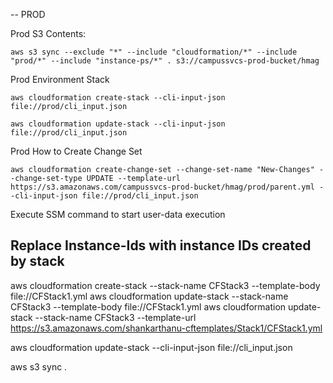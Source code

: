 -- PROD

Prod S3 Contents:

	aws s3 sync --exclude "*" --include "cloudformation/*" --include "prod/*" --include "instance-ps/*" . s3://campussvcs-prod-bucket/hmag

	
Prod Environment Stack

    aws cloudformation create-stack --cli-input-json file://prod/cli_input.json

    aws cloudformation update-stack --cli-input-json file://prod/cli_input.json

Prod How to Create Change Set

    aws cloudformation create-change-set --change-set-name "New-Changes" --change-set-type UPDATE --template-url https://s3.amazonaws.com/campussvcs-prod-bucket/hmag/prod/parent.yml --cli-input-json file://prod/cli_input.json

Execute SSM command to start user-data execution 

## Replace Instance-Ids with instance IDs created by stack ##

    
aws cloudformation create-stack --stack-name CFStack3 --template-body file://CFStack1.yml
aws cloudformation update-stack --stack-name CFStack3 --template-body file://CFStack1.yml
aws cloudformation update-stack --stack-name CFStack3 --template-url https://s3.amazonaws.com/shankarthanu-cftemplates/Stack1/CFStack1.yml


aws cloudformation update-stack --cli-input-json file://cli_input.json


aws s3 sync . 